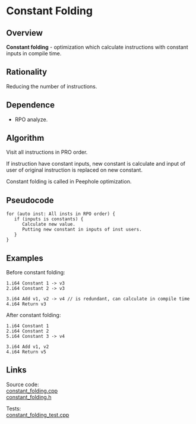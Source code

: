 # Constant Folding
## Overview 
**Constant folding** - optimization which calculate instructions with constant inputs in compile time.
## Rationality

Reducing the number of instructions.

## Dependence 
 * RPO analyze.
## Algorithm
Visit all instructions in PRO order.

If instruction have constant inputs, new constant is calculate and input of user of original instruction is replaced on new constant.

Constant folding is called in Peephole optimization.
## Pseudocode
```
for (auto inst: All insts in RPO order) {
   if (inputs is constants) {
      Calculate new value.
      Putting new constant in inputs of inst users.
   }
}
```
## Examples
Before constant folding:
```
1.i64 Constant 1 -> v3
2.i64 Constant 2 -> v3

3.i64 Add v1, v2 -> v4 // is redundant, can calculate in compile time
4.i64 Return v3
```
After constant folding:
```
1.i64 Constant 1
2.i64 Constant 2
5.i64 Constant 3 -> v4

3.i64 Add v1, v2
4.i64 Return v5
```

## Links

Source code:   
[constant_folding.cpp](../optimizer/optimizations/const_folding.cpp)  
[constant_folding.h](../optimizer/optimizations/const_folding.h)  

Tests:  
[constant_folding_test.cpp](../tests/const_folding_test.cpp)